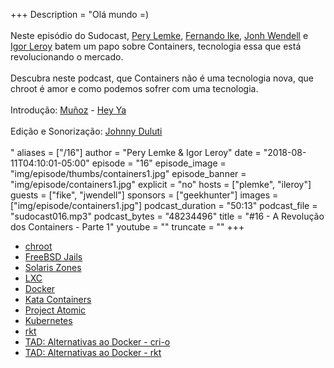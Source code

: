 +++
Description = "Olá mundo =)<br/><br/> Neste episódio do Sudocast, [Pery Lemke](https://www.twitter.com/perylemke), [Fernando Ike](https://twitter.com/fernandoike), [Jonh Wendell](https://twitter.com/jwendell) e [Igor Leroy](https://twitter.com/lerrua) batem um papo sobre Containers, tecnologia essa que está revolucionando o mercado. <br/><br/> Descubra neste podcast, que Containers não é uma tecnologia nova, que chroot é amor e como podemos sofrer com uma tecnologia. <br/><br/> Introdução: [Muñoz](https://pt-br.facebook.com/duomunoz/) - [Hey Ya](https://www.youtube.com/watch?v=4pcEYW1UgIo) <br/><br/> Edição e Sonorização: [Johnny Duluti](https://www.youtube.com/ferraduravideo) <br/><br/>"
aliases = ["/16"]
author = "Pery Lemke & Igor Leroy"
date = "2018-08-11T04:10:01-05:00"
episode = "16"
episode_image = "img/episode/thumbs/containers1.jpg"
episode_banner = "img/episode/containers1.jpg"
explicit = "no"
hosts = ["plemke", "ileroy"]
guests = ["fike", "jwendell"]
sponsors = ["geekhunter"]
images = ["img/episode/containers1.jpg"]
podcast_duration = "50:13"
podcast_file = "sudocast016.mp3"
podcast_bytes = "48234496"
title = "#16 - A Revolução dos Containers - Parte 1"
youtube = ""
truncate = ""
+++
* [chroot](https://linux.die.net/man/1/chroot)
* [FreeBSD Jails](https://www.freebsd.org/doc/handbook/jails.html)
* [Solaris Zones](https://docs.oracle.com/cd/E19044-01/sol.containers/817-1592/zones.intro-1/index.html)
* [LXC](https://linuxcontainers.org/)
* [Docker](https://www.docker.com/)
* [Kata Containers](https://katacontainers.io/)
* [Project Atomic](https://www.projectatomic.io/)
* [Kubernetes](http://kubernetes.io/)
* [rkt](https://coreos.com/rkt/)
* [TAD: Alternativas ao Docker - cri-o](https://www.youtube.com/watch?v=NNu0QhZX2M0)
* [TAD: Alternativas ao Docker - rkt](https://www.youtube.com/watch?v=nzzEc7-HEvg)
